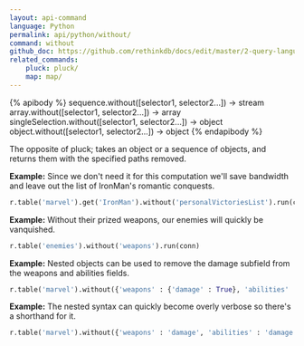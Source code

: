 ```yaml
---
layout: api-command 
language: Python
permalink: api/python/without/
command: without 
github_doc: https://github.com/rethinkdb/docs/edit/master/2-query-language/api/python/document-manipulation/without.md
related_commands:
    pluck: pluck/
    map: map/
---
```


{% apibody %}
sequence.without([selector1, selector2...]) &rarr; stream
array.without([selector1, selector2...]) &rarr; array
singleSelection.without([selector1, selector2...]) &rarr; object
object.without([selector1, selector2...]) &rarr; object
{% endapibody %}

The opposite of pluck; takes an object or a sequence of objects, and returns them with
the specified paths removed.

__Example:__ Since we don't need it for this computation we'll save bandwidth and leave
out the list of IronMan's romantic conquests.

```py
r.table('marvel').get('IronMan').without('personalVictoriesList').run(conn)
```


__Example:__ Without their prized weapons, our enemies will quickly be vanquished.

```py
r.table('enemies').without('weapons').run(conn)
```


__Example:__ Nested objects can be used to remove the damage subfield from the weapons and abilities fields.

```py
r.table('marvel').without({'weapons' : {'damage' : True}, 'abilities' : {'damage' : True}}).run(conn)
```


__Example:__ The nested syntax can quickly become overly verbose so there's a shorthand for it.

```py
r.table('marvel').without({'weapons' : 'damage', 'abilities' : 'damage'}).run(conn)
```

